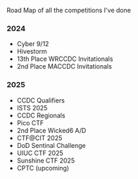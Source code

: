 Road Map of all the competitions I've done

### 2024
- Cyber 9/12 
- Hivestorm
- 13th Place WRCCDC Invitationals
- 2nd Place MACCDC Invitationals

### 2025
- CCDC Qualifiers
- ISTS 2025
- CCDC Regionals
- Pico CTF
- 2nd Place Wicked6 A/D
- CTF@CIT 2025
- DoD Sentinal Challenge
- UIUC CTF 2025 
- Sunshine CTF 2025
- CPTC (upcoming)